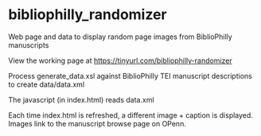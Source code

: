 # bibliophilly_randomizer
Web page and data to display random page images from BiblioPhilly manuscripts

View the working page at https://tinyurl.com/bibliophilly-randomizer

Process generate_data.xsl against BiblioPhilly TEI manuscript descriptions to create data/data.xml 

The javascript (in index.html) reads data.xml

Each time index.html is refreshed, a different image + caption is displayed. Images link to the manuscript browse page on OPenn.
